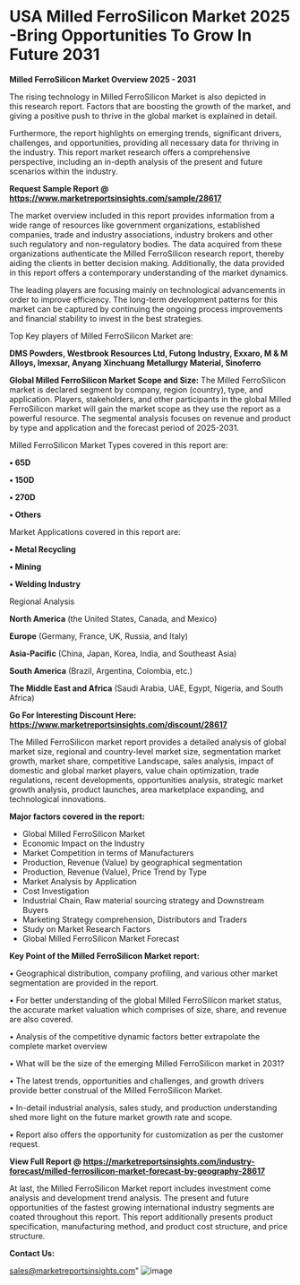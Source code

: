 # USA Milled FerroSilicon Market 2025 -Bring Opportunities To Grow In Future 2031

<Strong> Milled FerroSilicon Market Overview 2025 - 2031</strong>

The rising technology in Milled FerroSilicon Market is also depicted in this research report. Factors that are boosting the growth of the market, and giving a positive push to thrive in the global market is explained in detail.

Furthermore, the report highlights on emerging trends, significant drivers, challenges, and opportunities, providing all necessary data for thriving in the industry. This report market research offers a comprehensive perspective, including an in-depth analysis of the present and future scenarios within the industry.

<strong>Request Sample Report @ <a href=https://www.marketreportsinsights.com/sample/28617>https://www.marketreportsinsights.com/sample/28617</a></strong>

The market overview included in this report provides information from a wide range of resources like government organizations, established companies, trade and industry associations, industry brokers and other such regulatory and non-regulatory bodies. The data acquired from these organizations authenticate the Milled FerroSilicon research report, thereby aiding the clients in better decision making. Additionally, the data provided in this report offers a contemporary understanding of the market dynamics.

The leading players are focusing mainly on technological advancements in order to improve efficiency. The long-term development patterns for this market can be captured by continuing the ongoing process improvements and financial stability to invest in the best strategies.

Top Key players of Milled FerroSilicon Market are:

<strong>DMS Powders, Westbrook Resources Ltd, Futong Industry, Exxaro, M & M Alloys, Imexsar, Anyang Xinchuang Metallurgy Material, Sinoferro</strong>

<strong><b>Global Milled FerroSilicon Market Scope and Size:</b></strong>
The Milled FerroSilicon market is declared segment by company, region (country), type, and application. Players, stakeholders, and other participants in the global Milled FerroSilicon market will gain the market scope as they use the report as a powerful resource. The segmental analysis focuses on revenue and product by type and application and the forecast period of 2025-2031.

Milled FerroSilicon Market Types covered in this report are:

<strong>• 65D

• 150D

• 270D

• Others</strong>

Market Applications covered in this report are:

<strong>• Metal Recycling

• Mining

• Welding Industry</strong> 

Regional Analysis

<strong>North America</strong> (the United States, Canada, and Mexico)

<strong>Europe</strong> (Germany, France, UK, Russia, and Italy)

<strong>Asia-Pacific</strong> (China, Japan, Korea, India, and Southeast Asia)

<strong>South America</strong> (Brazil, Argentina, Colombia, etc.)

<strong>The Middle East and Africa</strong> (Saudi Arabia, UAE, Egypt, Nigeria, and South Africa)

<strong>Go For Interesting Discount Here: <a href=https://www.marketreportsinsights.com/discount/28617>https://www.marketreportsinsights.com/discount/28617</a></strong>

The Milled FerroSilicon market report provides a detailed analysis of global market size, regional and country-level market size, segmentation market growth, market share, competitive Landscape, sales analysis, impact of domestic and global market players, value chain optimization, trade regulations, recent developments, opportunities analysis, strategic market growth analysis, product launches, area marketplace expanding, and technological innovations.

<strong><b>Major factors covered in the report:</b></strong>
<ul>
  <li>Global Milled FerroSilicon Market </li>
  <li>Economic Impact on the Industry</li>
  <li>Market Competition in terms of Manufacturers</li>
  <li>Production, Revenue (Value) by geographical segmentation</li>
  <li>Production, Revenue (Value), Price Trend by Type</li>
  <li>Market Analysis by Application</li>
  <li>Cost Investigation</li>
  <li>Industrial Chain, Raw material sourcing strategy and Downstream Buyers</li>
  <li>Marketing Strategy comprehension, Distributors and Traders</li>
  <li>Study on Market Research Factors</li>
  <li>Global Milled FerroSilicon Market Forecast</li>
</ul>

<strong><b>Key Point of the Milled FerroSilicon Market report:</b></strong>

• Geographical distribution, company profiling, and various other market segmentation are provided in the report.

• For better understanding of the global Milled FerroSilicon market status, the accurate market valuation which comprises of size, share, and revenue are also covered.

• Analysis of the competitive dynamic factors better extrapolate the complete market overview

• What will be the size of the emerging Milled FerroSilicon market in 2031?

• The latest trends, opportunities and challenges, and growth drivers provide better construal of the Milled FerroSilicon Market.

• In-detail industrial analysis, sales study, and production understanding shed more light on the future market growth rate and scope.

• Report also offers the opportunity for customization as per the customer request.

<strong><b>View Full Report @ <a href=https://marketreportsinsights.com/industry-forecast/milled-ferrosilicon-market-forecast-by-geography-28617>https://marketreportsinsights.com/industry-forecast/milled-ferrosilicon-market-forecast-by-geography-28617</a></b></strong>


At last, the Milled FerroSilicon Market report includes investment come analysis and development trend analysis. The present and future opportunities of the fastest growing international industry segments are coated throughout this report. This report additionally presents product specification, manufacturing method, and product cost structure, and price structure.

<strong>Contact Us:</strong>

sales@marketreportsinsights.com"
![image](https://github.com/user-attachments/assets/26ff925c-2c07-4298-90ed-eb070b9b3311)
